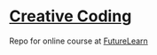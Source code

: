 <h1><a href="http://radek-novak.github.io/CreativeCoding/">Creative Coding</a></h1>

Repo for online course at <a href="https://www.futurelearn.com">FutureLearn</a>

